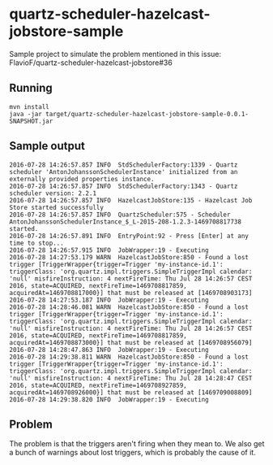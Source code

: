 # quartz-scheduler-hazelcast-jobstore-sample

Sample project to simulate the problem mentioned in this issue: FlavioF/quartz-scheduler-hazelcast-jobstore#36


## Running

```shell
mvn install
java -jar target/quartz-scheduler-hazelcast-jobstore-sample-0.0.1-SNAPSHOT.jar 
```


## Sample output

```
2016-07-28 14:26:57.857 INFO  StdSchedulerFactory:1339 - Quartz scheduler 'AntonJohanssonSchedulerInstance' initialized from an externally provided properties instance.
2016-07-28 14:26:57.857 INFO  StdSchedulerFactory:1343 - Quartz scheduler version: 2.2.1
2016-07-28 14:26:57.857 INFO  HazelcastJobStore:135 - Hazelcast Job Store started successfully
2016-07-28 14:26:57.857 INFO  QuartzScheduler:575 - Scheduler AntonJohanssonSchedulerInstance_$_L-2015-208-1.2.3-1469708817738 started.
2016-07-28 14:26:57.891 INFO  EntryPoint:92 - Press [Enter] at any time to stop...
2016-07-28 14:26:57.915 INFO  JobWrapper:19 - Executing
2016-07-28 14:27:53.179 WARN  HazelcastJobStore:850 - Found a lost trigger [TriggerWrapper{trigger=Trigger 'my-instance-id.1':  triggerClass: 'org.quartz.impl.triggers.SimpleTriggerImpl calendar: 'null' misfireInstruction: 4 nextFireTime: Thu Jul 28 14:26:57 CEST 2016, state=ACQUIRED, nextFireTime=1469708817859, acquiredAt=1469708817000}] that must be released at [1469708903173]
2016-07-28 14:27:53.187 INFO  JobWrapper:19 - Executing
2016-07-28 14:28:46.081 WARN  HazelcastJobStore:850 - Found a lost trigger [TriggerWrapper{trigger=Trigger 'my-instance-id.1':  triggerClass: 'org.quartz.impl.triggers.SimpleTriggerImpl calendar: 'null' misfireInstruction: 4 nextFireTime: Thu Jul 28 14:26:57 CEST 2016, state=ACQUIRED, nextFireTime=1469708817859, acquiredAt=1469708873000}] that must be released at [1469708956079]
2016-07-28 14:28:47.863 INFO  JobWrapper:19 - Executing
2016-07-28 14:29:38.811 WARN  HazelcastJobStore:850 - Found a lost trigger [TriggerWrapper{trigger=Trigger 'my-instance-id.1':  triggerClass: 'org.quartz.impl.triggers.SimpleTriggerImpl calendar: 'null' misfireInstruction: 4 nextFireTime: Thu Jul 28 14:28:47 CEST 2016, state=ACQUIRED, nextFireTime=1469708927859, acquiredAt=1469708926000}] that must be released at [1469709008809]
2016-07-28 14:29:38.820 INFO  JobWrapper:19 - Executing
```


## Problem

The problem is that the triggers aren't firing when they mean to. We also get a bunch of warnings about lost triggers, which is probably the cause of it.
